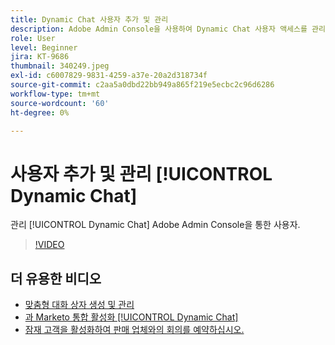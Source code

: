 ```yaml
---
title: Dynamic Chat 사용자 추가 및 관리
description: Adobe Admin Console을 사용하여 Dynamic Chat 사용자 액세스를 관리하는 방법에 대해 알아봅니다.
role: User
level: Beginner
jira: KT-9686
thumbnail: 340249.jpeg
exl-id: c6007829-9831-4259-a37e-20a2d318734f
source-git-commit: c2aa5a0dbd22bb949a865f219e5ecbc2c96d6286
workflow-type: tm+mt
source-wordcount: '60'
ht-degree: 0%

---
```


# 사용자 추가 및 관리 [!UICONTROL Dynamic Chat]

관리 [!UICONTROL Dynamic Chat]  Adobe Admin Console을 통한 사용자.

>[!VIDEO](https://video.tv.adobe.com/v/340249/?quality=12&learn=on)

## 더 유용한 비디오

* [맞춤형 대화 상자 생성 및 관리](dialogue-management.md)
* [과 Marketo 통합 활성화 [!UICONTROL Dynamic Chat]](marketo-integration.md)
* [잠재 고객을 활성화하여 판매 업체와의 회의를 예약하십시오.](meeting-booking.md)
